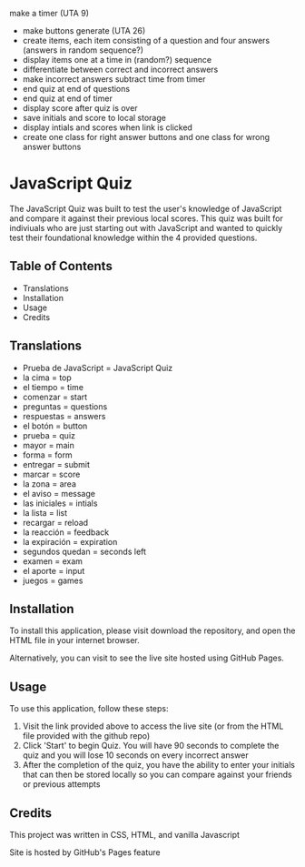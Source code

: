 make a timer (UTA 9)

- make buttons generate (UTA 26)
- create items, each item consisting of a question and four answers (answers in random sequence?)
- display items one at a time in (random?) sequence
- differentiate between correct and incorrect answers
- make incorrect answers subtract time from timer
- end quiz at end of questions
- end quiz at end of timer
- display score after quiz is over
- save initials and score to local storage
- display intials and scores when link is clicked
- create one class for right answer buttons and one class for wrong answer buttons

# JavaScript Quiz

The JavaScript Quiz was built to test the user's knowledge of JavaScript and compare it against their previous local scores. This quiz was built for indiviuals who are just starting out with JavaScript and wanted to quickly test their foundational knowledge within the 4 provided questions.


## Table of Contents

- Translations
- Installation
- Usage
- Credits

## Translations

- Prueba de JavaScript = JavaScript Quiz
- la cima = top
- el tiempo = time
- comenzar = start
- preguntas = questions
- respuestas = answers
- el botón = button
- prueba = quiz
- mayor = main
- forma = form
- entregar = submit
- marcar = score
- la zona = area
- el aviso = message
- las iniciales = intials
- la lista = list
- recargar = reload
- la reacción = feedback
- la expiración = expiration
- segundos quedan = seconds left
- examen = exam
- el aporte = input
- juegos = games

## Installation

To install this application, please visit download the repository, and open the HTML file in your internet browser.

Alternatively, you can visit to see the live site hosted using GitHub Pages.

## Usage

To use this application, follow these steps:

1. Visit the link provided above to access the live site (or from the HTML file provided with the github repo)
2. Click 'Start' to begin Quiz. You will have 90 seconds to complete the quiz and you will lose 10 seconds on every incorrect answer
3. After the completion of the quiz, you have the ability to enter your initials that can then be stored locally so you can compare against your friends or previous attempts

## Credits

This project was written in CSS, HTML, and vanilla Javascript

Site is hosted by GitHub's Pages feature
